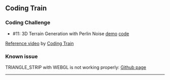 ## Coding Train

### Coding Challenge
- #11: 3D Terrain Generation with Perlin Noise [demo][cc11-demo] [code][cc11-code]

[Reference video][reference] by [Coding Train][coding-train]

### Known issue

TRIANGLE_STRIP with WEBGL is not working properly: [Github page][issue]

---

[reference]: https://youtu.be/IKB1hWWedMk
[coding-train]: http://codingtra.in
[issue]: https://github.com/processing/p5.js/issues/2344
[cc11-demo]: https://mayognaise.github.io/p5-sandbox/code/coding-train/cc11-3d-terrain-with-perlin-noise
[cc11-code]: https://github.com/mayognaise/p5-sandbox/tree/master/code/coding-train/cc11-3d-terrain-with-perlin-noise